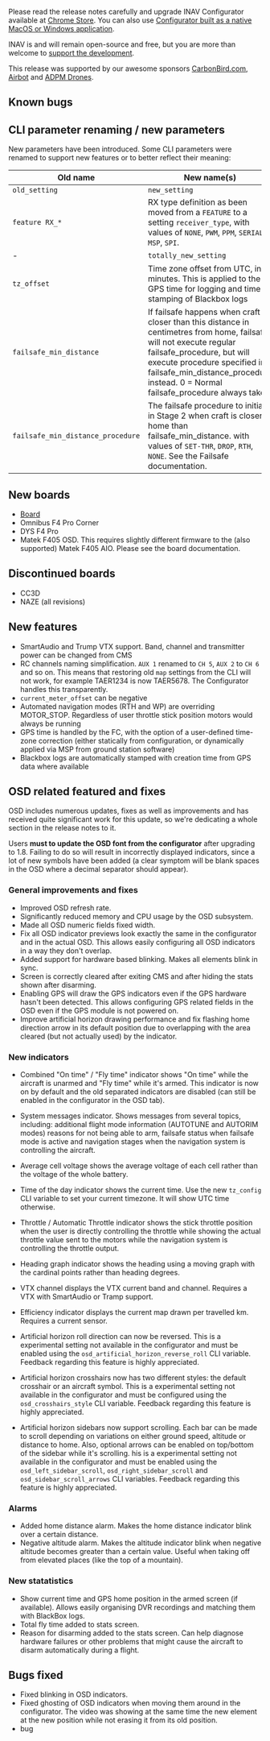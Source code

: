 Please read the release notes carefully and upgrade INAV Configurator available at [Chrome Store](https://chrome.google.com/webstore/detail/inav-configurator/fmaidjmgkdkpafmbnmigkpdnpdhopgel). You can also use [Configurator built as a native MacOS or Windows application](https://github.com/iNavFlight/inav-configurator/releases/tag/1.8.0).

INAV is and will remain open-source and free, but you are more than welcome to [support the development](https://inavflight.github.io/supporting-inav/). 

This release was supported by our awesome sponsors [CarbonBird.com](http://www.CarbonBird.com), [Airbot](http://shop.myairbot.com/) and [ADPM Drones](http://www.adpm.pro/).

## Known bugs


## CLI parameter renaming / new parameters

New parameters have been introduced. Some CLI parameters were renamed to support new features or to better reflect their meaning:

| Old name               | New name(s)                                                    |
|------------------------|----------------------------------------------------------------|
| `old_setting` | `new_setting`                                      |
| `feature RX_*` | RX type definition as been moved from a `FEATURE` to a setting `receiver_type`, with values of `NONE`, `PWM`, `PPM`, `SERIAL`, `MSP`, `SPI`. |
| - | `totally_new_setting`                                      |
| `tz_offset` | Time zone offset from UTC, in minutes. This is applied to the GPS time for logging and time-stamping of Blackbox logs |
| `failsafe_min_distance` | If failsafe happens when craft is closer than this distance in centimetres from home, failsafe will not execute regular failsafe_procedure, but will execute procedure specified in failsafe_min_distance_procedure instead. 0 = Normal failsafe_procedure always taken. |
| `failsafe_min_distance_procedure` | The failsafe procedure to initiate in Stage 2 when craft is closer to home than failsafe_min_distance. with values of `SET-THR`, `DROP`, `RTH`, `NONE`. See the Failsafe documentation. |

## New boards

* [Board](https://link.com)
* Omnibus F4 Pro Corner
* DYS F4 Pro
* Matek F405 OSD. This requires slightly different firmware to the (also supported) Matek F405 AIO. Please see the board documentation.

## Discontinued boards

- CC3D
- NAZE (all revisions)

## New features

* SmartAudio and Trump VTX support. Band, channel and transmitter power can be changed from CMS
* RC channels naming simplification. `AUX 1` renamed to `CH 5`, `AUX 2` to `CH 6` and so on. This means that restoring old `map` settings from the CLI will not work, for example TAER1234 is now TAER5678. The Configurator handles this transparently.
* `current_meter_offset` can be negative
* Automated navigation modes (RTH and WP) are overriding MOTOR_STOP. Regardless of user throttle stick position motors would always be running
* GPS time is handled by the FC, with the option of a user-defined time-zone correction (either statically from configuration, or dynamically applied via MSP from ground station software)
* Blackbox logs are automatically stamped with creation time from GPS data where available

## OSD related featured and fixes

OSD includes numerous updates, fixes as well as improvements and has received quite significant work for this update, so we're dedicating a whole section in the release notes to it.

Users **must to update the OSD font from the configurator** after upgrading to 1.8. Failing to do so will result in incorrectly displayed indicators, since a lot of new symbols have been added (a clear symptom will be blank spaces in the OSD where a decimal separator should appear).

### General improvements and fixes

* Improved OSD refresh rate.
* Significantly reduced memory and CPU usage by the OSD subsystem.
* Made all OSD numeric fields fixed width.
* Fix all OSD indicator previews look exactly the same in the configurator and in the actual OSD. This allows easily configuring all OSD indicators in a way they don't overlap.
* Added support for hardware based blinking. Makes all elements blink in sync.
* Screen is correctly cleared after exiting CMS and after hiding the stats shown after disarming.
* Enabling GPS will draw the GPS indicators even if the GPS hardware hasn't been detected. This allows configuring GPS related fields in the OSD even if the GPS module is not powered on.
* Improve artificial horizon drawing performance and fix flashing home direction arrow in its default position due to overlapping with the area cleared (but not actually used) by the indicator.

### New indicators

* Combined "On time" / "Fly time" indicator shows "On time" while the aircraft is unarmed and "Fly time" while it's armed. This indicator is now on by default and the old separated indicators are disabled (can still be enabled in the configurator in the OSD tab).
* System messages indicator. Shows messages from several topics, including: additional flight mode information (AUTOTUNE and AUTORIM modes) reasons for not being able to arm, failsafe status when failsafe mode is active and navigation stages when the navigation system is controlling the aircraft.
* Average cell voltage shows the average voltage of each cell rather than the voltage of the whole battery.
* Time of the day indicator shows the current time. Use the new `tz_config` CLI variable to set your current timezone. It will show UTC time otherwise.
* Throttle / Automatic Throttle indicator shows the stick throttle position when the user is directly controlling the throttle while showing the actual throttle value sent to the motors while the navigation system is controlling the throttle output.
* Heading graph indicator shows the heading using a moving graph with the cardinal points rather than heading degrees.
* VTX channel displays the VTX current band and channel. Requires a VTX with SmartAudio or Tramp support.
* Efficiency indicator displays the current map drawn per travelled km. Requires a current sensor.

* Artificial horizon roll direction can now be reversed. This is a experimental setting not available in the configurator and must be enabled using the `osd_artificial_horizon_reverse_roll` CLI variable. Feedback regarding this feature is highly appreciated.
* Artificial horizon crosshairs now has two different styles: the default crosshair or an aircraft symbol. This is a experimental setting not available in the configurator and must be configured using the `osd_crosshairs_style` CLI variable. Feedback regarding this feature is highly appreciated.
* Artificial horizon sidebars now support scrolling. Each bar can be made to scroll depending on variations on either ground speed, altitude or distance to home. Also, optional arrows can be enabled on top/bottom of the sidebar while it's scrolling. his is a experimental setting not available in the configurator and must be enabled using the `osd_left_sidebar_scroll`, `osd_right_sidebar_scroll` and `osd_sidebar_scroll_arrows` CLI variables. Feedback regarding this feature is highly appreciated.

### Alarms

* Added home distance alarm. Makes the home distance indicator blink over a certain distance.
* Negative altitude alarm. Makes the altitude indicator blink when negative altitude becomes greater than a certain value. Useful when taking off from elevated places (like the top of a mountain).

### New statatistics

* Show current time and GPS home position in the armed screen (if available). Allows easily organising DVR recordings and matching them with BlackBox logs.
* Total fly time added to stats screen.
* Reason for disarming added to the stats screen. Can help diagnose hardware failures or other problems that might cause the aircraft to disarm automatically during a flight.


## Bugs fixed

- Fixed blinking in OSD indicators.
- Fixed ghosting of OSD indicators when moving them around in the configurator. The video was showing at the same time the new element at the new position while not erasing it from its old position.
- bug